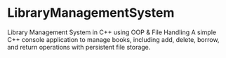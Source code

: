 # LibraryManagementSystem
Library Management System in C++ using OOP &amp; File Handling  A simple C++ console application to manage books, including add, delete, borrow, and return operations with persistent file storage.
